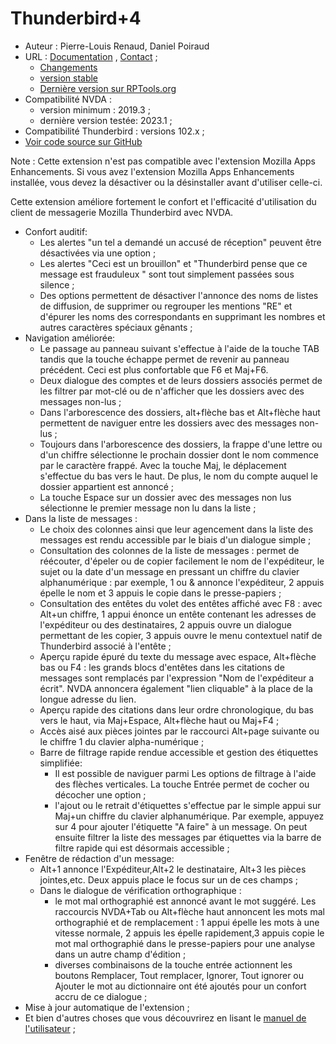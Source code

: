# Thunderbird+4 #

* Auteur : Pierre-Louis Renaud, Daniel Poiraud
* URL : [Documentation](https://www.rptools.org/Outils-DV/NVDA-ThunderbirdPlus.html) , [Contact](https://www.rptools.org/Outils-DV/contact.html) ;
	* [Changements](https://www.rptools.org/Outils-DV/changes_fr.html)
	* [version stable][1]
	* [Dernière version sur RPTools.org][2]
* Compatibilité NVDA :
	* version minimum : 2019.3 ; 
	* dernière version  testée: 2023.1 ;
* Compatibilité  Thunderbird  : versions 102.x ;
* [Voir code source sur GitHub][3]

Note : Cette extension n'est pas compatible avec l'extension Mozilla Apps Enhancements. Si vous avez l'extension Mozilla Apps Enhancements installée, vous devez la désactiver ou la désinstaller avant d'utiliser celle-ci.

Cette extension améliore fortement le confort et l'efficacité d'utilisation du client de messagerie Mozilla Thunderbird avec NVDA.

* Confort auditif:
	* Les alertes  "un tel a demandé un accusé de réception" peuvent être désactivées via une option ;
	* Les alertes "Ceci est un brouillon" et "Thunderbird pense que ce message est frauduleux " sont tout simplement passées sous silence ; 
	* Des options permettent de désactiver l'annonce des noms de listes de diffusion, de supprimer ou regrouper les mentions "RE" et d'épurer les noms des correspondants en supprimant les nombres et autres caractères spéciaux gênants ;  
* Navigation améliorée:
	* Le passage au panneau suivant s'effectue à l'aide de la touche TAB tandis que la touche échappe permet de revenir au panneau précédent. Ceci est plus confortable que F6 et Maj+F6. 
	* Deux  dialogue des comptes et de leurs dossiers associés permet de les filtrer    par mot-clé ou de n'afficher que les dossiers avec des messages non-lus ;
	* Dans l'arborescence des dossiers, alt+flèche bas et Alt+flèche haut  permettent de naviguer entre les dossiers avec des messages non-lus ;
	* Toujours dans l'arborescence  des dossiers, la frappe d'une lettre ou d'un chiffre sélectionne le prochain dossier dont le nom commence par le caractère frappé. Avec la touche Maj, le déplacement s'effectue du bas vers le haut. De plus, le nom du compte auquel le dossier appartient est annoncé ;
	* La touche Espace sur un dossier avec des messages non lus sélectionne le premier message non lu dans la liste ;
* Dans la liste de messages :
	* Le choix des colonnes ainsi que leur agencement dans la liste des messages est  rendu accessible par le biais d'un dialogue simple ;
	* Consultation des colonnes de la liste de messages : permet  de réécouter, d'épeler ou de copier facilement le nom de l'expéditeur, le sujet ou la date d'un message en pressant un chiffre du clavier alphanumérique : par exemple, 1 ou &  annonce l'expéditeur, 2 appuis épelle le nom et 3 appuis le copie dans le presse-papiers ;
	* Consultation des entêtes du volet des entêtes affiché avec F8 : avec Alt+un chiffre, 1 appui énonce un entête contenant les adresses    de l'expéditeur ou des destinataires, 2 appuis ouvre un dialogue permettant de les copier, 3 appuis ouvre le menu contextuel natif de Thunderbird associé à l'entête ;
	* Aperçu rapide  épuré du texte du message  avec espace, Alt+flèche bas ou F4 : les grands blocs d'entêtes dans les citations de messages sont remplacés par l'expression "Nom de l'expéditeur a écrit". NVDA annoncera également "lien cliquable" à la place de la longue adresse du lien.
	* Aperçu rapide  des citations dans leur ordre chronologique, du bas vers le haut, via Maj+Espace, Alt+flèche haut ou Maj+F4 ;
	* Accès aisé aux pièces jointes par le raccourci Alt+page suivante ou le chiffre 1 du clavier alpha-numérique ; 
	* Barre de filtrage rapide rendue accessible et gestion des étiquettes simplifiée:
		* Il est possible de naviguer parmi   Les options de filtrage à l'aide des flèches verticales. La touche Entrée permet de cocher ou décocher une option ;
		* l'ajout ou le retrait d'étiquettes s'effectue par le simple appui sur Maj+un chiffre du clavier alphanumérique. Par exemple, appuyez sur 4 pour ajouter l'étiquette "A faire" à un message. On peut ensuite filtrer la liste des messages par étiquettes via la barre de filtre rapide qui est désormais accessible ;
* Fenêtre de rédaction d'un message:
	* Alt+1 annonce l'Expéditeur,Alt+2 le destinataire, Alt+3 les pièces jointes,etc. Deux appuis place le focus sur un de ces champs ;
	* Dans le dialogue de vérification orthographique : 
		*	 le  mot mal orthographié  est annoncé avant le mot suggéré. Les raccourcis NVDA+Tab ou Alt+flèche haut annoncent les mots mal orthographié et de remplacement : 1 appui épelle les mots à une vitesse normale, 2 appuis les épelle rapidement,3 appuis copie le mot mal orthographié dans le presse-papiers pour une analyse dans un autre champ d'édition ; 
		*	 diverses combinaisons de la touche entrée actionnent les boutons Remplacer, Tout remplacer, Ignorer, Tout ignorer ou Ajouter le mot au dictionnaire ont été ajoutés pour un confort accru  de ce dialogue ; 
* Mise à jour automatique de l'extension ;
* Et bien d'autres choses que vous découvrirez en lisant le [manuel de l'utilisateur][4] ;


[1]: https://github.com/RPTools-org/ThunderbirdPlus/releases/download/v4.5/ThunderbirdPlus-v4.5-TB102.nvda-addon

[2]: https://www.rptools.org/?p=8610

[3]: https://github.com/RPTools-org/ThunderbirdPlus/

[4]: https://www.rptools.org/Outils-DV/NVDA-ThunderbirdPlus.html